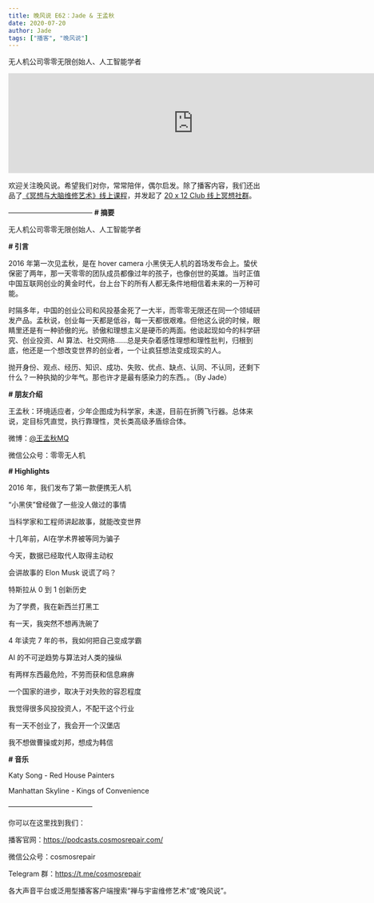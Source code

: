 ```yaml
---
title: 晚风说 E62：Jade & 王孟秋
date: 2020-07-20
author: Jade
tags: ["播客", "晚风说"]
---
```


无人机公司零零无限创始人、人工智能学者

<!--more-->

<iframe src="https://fireside.fm/player/v2/trfV16OE+rXDEgX9h?theme=light" width="740" height="200" frameborder="0" scrolling="no"></iframe>

欢迎关注晚风说。希望我们对你，常常陪伴，偶尔启发。除了播客内容，我们还出品了[《冥想与大脑维修艺术》线上课程](https://mp.weixin.qq.com/s?__biz=MzA5Nzk4MDMxMg==&mid=2247484680&idx=1&sn=2a5b8f1e1f1c1e6820adf5cc95d997fe&chksm=9099dfffa7ee56e9408aa248731e3e3e502c984ca1e577decc28d66d458f2e93a600dc6d6b40&scene=21#wechat_redirect)，并发起了 [20 x 12 Club 线上冥想社群](https://mp.weixin.qq.com/s?__biz=MzA5Nzk4MDMxMg==&mid=2247484834&idx=1&sn=ebd2c537b12e63baef2e9eaac505c26b&chksm=9099df55a7ee5643ab84485931d52082bbb2a6ee7078bdd536faf2cbbcb7bb22783aeaf13d4b&scene=21#wechat_redirect)。

————————————
**# 摘要**

无人机公司零零无限创始人、人工智能学者

**# 引言**

2016 年第一次见孟秋，是在 hover camera 小黑侠无人机的首场发布会上。蛰伏保密了两年，那一天零零的团队成员都像过年的孩子，也像创世的英雄。当时正值中国互联网创业的黄金时代，台上台下的所有人都无条件地相信着未来的一万种可能。

时隔多年，中国的创业公司和风投基金死了一大半，而零零无限还在同一个领域研发产品。孟秋说，创业每一天都是低谷，每一天都很艰难。但他这么说的时候，眼睛里还是有一种骄傲的光。骄傲和理想主义是硬币的两面。他谈起现如今的科学研究、创业投资、AI 算法、社交网络……总是夹杂着感性理想和理性批判，归根到底，他还是一个想改变世界的创业者，一个让疯狂想法变成现实的人。

抛开身份、观点、经历、知识、成功、失败、优点、缺点、认同、不认同，还剩下什么？一种执拗的少年气。那也许才是最有感染力的东西。。（By Jade）

**# 朋友介绍**

王孟秋：环境适应者，少年企图成为科学家，未遂，目前在折腾飞行器。总体来说，定目标凭直觉，执行靠理性，灵长类高级矛盾综合体。

微博：[@王孟秋MQ](https://weibo.com/u/1946626605)

微信公众号：零零无人机

**# Highlights**

2016 年，我们发布了第一款便携无人机

“小黑侠”曾经做了一些没人做过的事情

当科学家和工程师讲起故事，就能改变世界

十几年前，AI在学术界被等同为骗子

今天，数据已经取代人取得主动权

会讲故事的 Elon Musk 说谎了吗？

特斯拉从 0 到 1 创新历史

为了学费，我在新西兰打黑工

有一天，我突然不想再洗碗了

4 年读完 7 年的书，我如何把自己变成学霸

AI 的不可逆趋势与算法对人类的操纵

有两样东西最危险，不劳而获和信息麻痹

一个国家的进步，取决于对失败的容忍程度

我觉得很多风投投资人，不配干这个行业

有一天不创业了，我会开一个汉堡店

我不想做曹操或刘邦，想成为韩信

**# 音乐**

Katy Song - Red House Painters

Manhattan Skyline - Kings of Convenience

————————————

你可以在这里找到我们：

播客官网：https://podcasts.cosmosrepair.com/

微信公众号：cosmosrepair

Telegram 群：https://t.me/cosmosrepair

各大声音平台或泛用型播客客户端搜索“禅与宇宙维修艺术”或“晚风说”。





